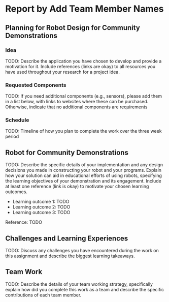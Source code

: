 # Report by Add Team Member Names

## Planning for Robot Design for Community Demonstrations

### Idea

TODO: Describe the application you have chosen to develop and provide a motivation for it. Include references (links are okay) to all resources you have used throughout your research for a project idea.

### Requested Components

TODO: If you need additional components (e.g., sensors), please add them in a list below, with links to websites where these can be purchased. Otherwise, indicate that no additional components are requirements

### Schedule

TODO: Timeline of how you plan to complete the work over the three week period

## Robot for Community Demonstrations

TODO: Describe the specific details of your implementation and any design decisions you made in constructing your robot and your programs. Explain how your solution can aid in educational efforts of using robots, specifying the learning objectives of your demonstration and its engagement. Include at least one reference (link is okay) to motivate your chosen learning outcomes.

- Learning outcome 1: TODO
- Learning outcome 2: TODO
- Learning outcome 3: TODO

Reference: TODO

## Challenges and Learning Experiences

TODO: Discuss any challenges you have encountered during the work on this assignment and describe the biggest learning takeaways.

## Team Work

TODO: Describe the details of your team working strategy, specifically explain how did you complete this work as a team and describe the specific contributions of each team member.
